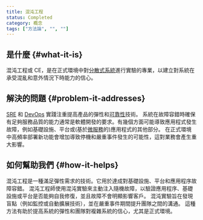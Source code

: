 ```yaml
---
title: 混沌工程
status: Completed
category: 概念
tags: ["方法論", "", ""]
---
```


## 是什麼 {#what-it-is}

混沌工程或 CE，是在正式環境中對[分散式系統](/zh-tw/distributed-system/)進行實驗的專業，以建立對系統在承受混亂和意外情況下時能力的信心。

## 解決的問題 {#problem-it-addresses}

[SRE](/zh-tw/site-reliability-engineering/) 和 [DevOps](/zh-tw/devops/) 實踐注重提高產品的彈性和[可靠性](/zh-tw/reliability/)技術。
系統在故障容錯時確保有足夠服務品質的能力通常是軟體開發的要求。有幾個方面可能導致應用程式發生故障，例如基礎設施、平台或(基於[微服務](/zh-tw/microservices/)的)應用程式的其他部分。
在正式環境中高頻率部署新功能會增加導致停機和嚴重事件發生的可能性，這對業務會產生重大影響。

## 如何幫助我們 {#how-it-helps}

混沌工程是一種滿足彈性需求的技術。它用於達成對基礎設施、平台和應用程序故障容錯。
混沌工程師使用混沌實驗來主動注入隨機故障，以驗證應用程序、基礎設施或平台是否能夠自我修復，並且故障不會明顯影響客戶。
混沌實驗旨在發現盲點（例如監控或自動擴展技術），並在嚴重事件期間提升團隊之間的溝通。
這種方法有助於提高系統的彈性和團隊對複雜系統的信心，尤其是正式環境。
